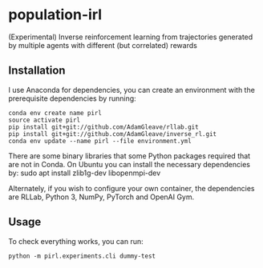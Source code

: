# population-irl
(Experimental) Inverse reinforcement learning from trajectories generated by multiple agents with different (but correlated) rewards

## Installation

I use Anaconda for dependencies, you can create an environment with the prerequisite dependencies by running:
	
	conda env create name pirl
	source activate pirl
	pip install git+git://github.com/AdamGleave/rllab.git
	pip install git+git://github.com/AdamGleave/inverse_rl.git
	conda env update --name pirl --file environment.yml 

There are some binary libraries that some Python packages required that are not in Conda. On Ubuntu you can install the necessary dependencies by:
  sudo apt install zlib1g-dev libopenmpi-dev 

Alternately, if you wish to configure your own container, the dependencies are RLLab, Python 3, NumPy, PyTorch and OpenAI Gym.

## Usage

To check everything works, you can run:

	python -m pirl.experiments.cli dummy-test
